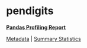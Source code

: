 # pendigits

[**Pandas Profiling Report**](https://epistasislab.github.io/penn-ml-benchmarks/profile/pendigits.html)

[Metadata](metadata.yaml) | [Summary Statistics](summary_stats.tsv)

